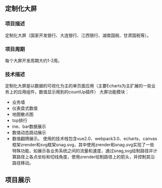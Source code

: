## 定制化大屏

### 项目描述
定制化大屏（国家开发银行、大连银行、江西银行、湖南国税、甘肃国税等）。

### 项目周期
每个大屏开发周期大约1-2周。

### 技术描述
定制化大屏是以数据的可视化为主的单页面应用（主要Echarts为主扩展的一些业务上的应用组件，数值显示用到的countUp插件）
大屏功能模块：
* 业务墙
* 仪表盘式数值
* 地图散点图
* top排行
* ine、bar数据展示
* 数值动态跳动展示
* 数值翻牌展示。
使用的技术栈包含vue2.0、webpack3.0、echarts、canvas框架zrender和svg框架snag.svg，其中使用zrender和snag.svg实现了一些特殊功能，如展示各业务系统之间的流量和速度，通过snag,svg绘制路径并计算路径上各点坐标和切线角度，使用zrender绘制路径上的箭头，并控制其沿路径移动。

## 项目展示
